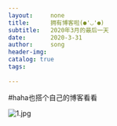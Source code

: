 ```yaml
---
layout:     none
title:      拥有博客啦(●'◡'●)
subtitle:   2020年3月的最后一天
date:       2020-3-31
author:     song
header-img: 
catalog: true
tags:
    
---
```

#haha也搭个自己的博客看看

![1.jpg](https://i.loli.net/2020/03/31/tub3ciTr8NSHg5e.jpg)
